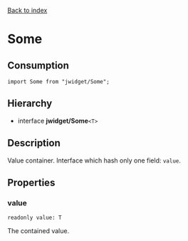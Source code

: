 [Back to index](../README.md)

# Some

## Consumption

	import Some from "jwidget/Some";

## Hierarchy

* interface **jwidget/Some**`<T>`

## Description

Value container. Interface which hash only one field: `value`.

## Properties

### value

	readonly value: T

The contained value.
